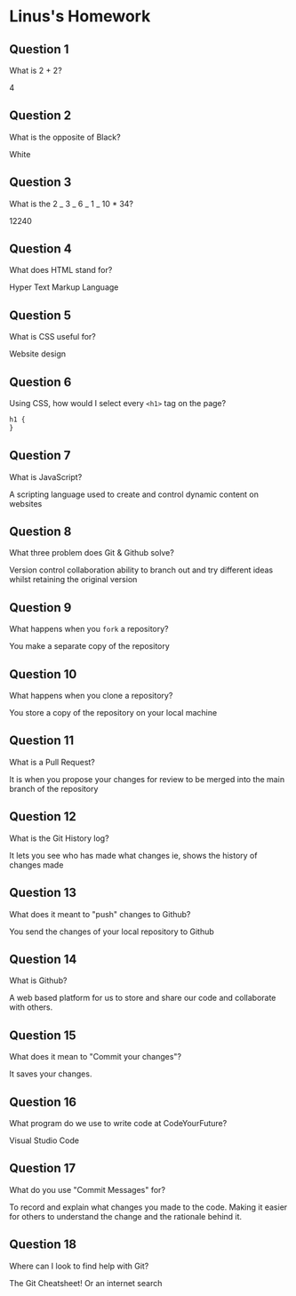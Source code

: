 # Linus's Homework

## Question 1

What is 2 + 2?

4

## Question 2

What is the opposite of Black?

White

## Question 3

What is the 2 _ 3 _ 6 _ 1 _ 10 \* 34?

12240

## Question 4

What does HTML stand for?

Hyper Text Markup Language

## Question 5

What is CSS useful for?

Website design

## Question 6

Using CSS, how would I select every `<h1>` tag on the page?

```css
h1 {
}
```

## Question 7

What is JavaScript?

A scripting language used to create and control dynamic content on websites

## Question 8

What three problem does Git & Github solve?

Version control
collaboration
ability to branch out and try different ideas whilst retaining the original version

## Question 9

What happens when you `fork` a repository?

You make a separate copy of the repository

## Question 10

What happens when you clone a repository?

You store a copy of the repository on your local machine

## Question 11

What is a Pull Request?

It is when you propose your changes for review to be merged into the main branch of the repository

## Question 12

What is the Git History log?

It lets you see who has made what changes ie, shows the history of changes made

## Question 13

What does it meant to "push" changes to Github?

You send the changes of your local repository to Github

## Question 14

What is Github?

A web based platform for us to store and share our code and collaborate with others.

## Question 15

What does it mean to "Commit your changes"?

It saves your changes.

## Question 16

What program do we use to write code at CodeYourFuture?

Visual Studio Code

## Question 17

What do you use "Commit Messages" for?

To record and explain what changes you made to the code. Making it easier for others to understand the change and the rationale behind it.

## Question 18

Where can I look to find help with Git?

The Git Cheatsheet! Or an internet search
